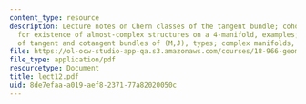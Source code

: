 ```yaml
---
content_type: resource
description: Lecture notes on Chern classes of the tangent bundle; cohomological criterion
  for existence of almost-complex structures on a 4-manifold, examples; splitting
  of tangent and cotangent bundles of (M,J), types; complex manifolds, Dolbeault cohomology.
file: https://ol-ocw-studio-app-qa.s3.amazonaws.com/courses/18-966-geometry-of-manifolds-spring-2007/8de7efaaa019aef8237177a82020050c_lect12.pdf
file_type: application/pdf
resourcetype: Document
title: lect12.pdf
uid: 8de7efaa-a019-aef8-2371-77a82020050c
---
```

